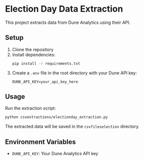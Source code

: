 # Election Day Data Extraction

This project extracts data from Dune Analytics using their API.

## Setup

1. Clone the repository
2. Install dependencies:
   ```bash
   pip install -r requirements.txt
   ```
3. Create a `.env` file in the root directory with your Dune API key:
   ```
   DUNE_API_KEY=your_api_key_here
   ```

## Usage

Run the extraction script:
```bash
python csvextractions/electionday_extraction.py
```

The extracted data will be saved in the `csvfileselection` directory.

## Environment Variables

- `DUNE_API_KEY`: Your Dune Analytics API key 